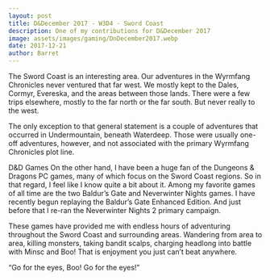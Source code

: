 ```yaml
---
layout: post
title: D&December 2017 - W3D4 - Sword Coast
description: One of my contributions for D&December 2017
image: assets/images/gaming/DnDecember2017.webp
date: 2017-12-21
author: Barret
---
```



The Sword Coast is an interesting area. Our adventures in the Wyrmfang Chronicles never ventured that far west. We mostly kept to the Dales, Cormyr, Evereska, and the areas between those lands. There were a few trips elsewhere, mostly to the far north or the far south. But never really to the west.

The only exception to that general statement is a couple of adventures that occurred in Undermountain, beneath Waterdeep. Those were usually one-off adventures, however, and not associated with the primary Wyrmfang Chronicles plot line.

D&D Games
On the other hand, I have been a huge fan of the Dungeons & Dragons PC games, many of which focus on the Sword Coast regions. So in that regard, I feel like I know quite a bit about it. Among my favorite games of all time are the two Baldur’s Gate and Neverwinter Nights games. I have recently begun replaying the Baldur’s Gate Enhanced Edition. And just before that I re-ran the Neverwinter Nights 2 primary campaign.

These games have provided me with endless hours of adventuring throughout the Sword Coast and surrounding areas. Wandering from area to area, killing monsters, taking bandit scalps, charging headlong into battle with Minsc and Boo! That is enjoyment you just can’t beat anywhere.

“Go for the eyes, Boo! Go for the eyes!”